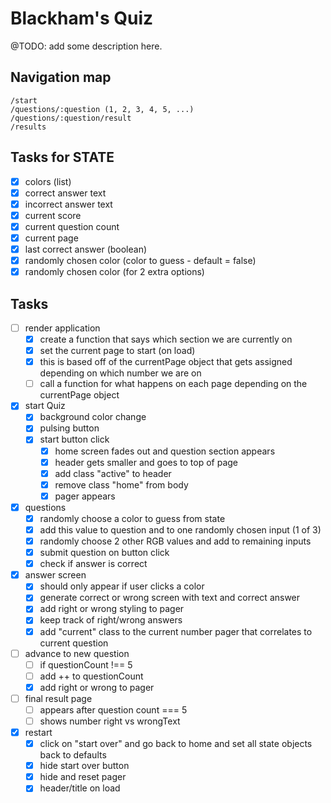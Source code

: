 # Blackham's Quiz

@TODO: add some description here.

## Navigation map

```
/start
/questions/:question (1, 2, 3, 4, 5, ...)
/questions/:question/result
/results
```
## Tasks for STATE
- [x] colors (list)
- [x] correct answer text
- [x] incorrect answer text
- [x] current score
- [x] current question count
- [x] current page
- [x] last correct answer (boolean)
- [x] randomly chosen color (color to guess - default = false)
- [x] randomly chosen color (for 2 extra options)

## Tasks

- [ ] render application
  - [x] create a function that says which section we are currently on
  - [x] set the current page to start (on load)
  - [x] this is based off of the currentPage object that gets assigned depending on which number we are on
  - [ ] call a function for what happens on each page depending on the currentPage object
- [x] start Quiz
  - [x] background color change
  - [x] pulsing button
  - [x] start button click
    - [x] home screen fades out and question section appears
    - [x] header gets smaller and goes to top of page
    - [x] add class "active" to header
    - [x] remove class "home" from body
    - [x] pager appears
- [x] questions
  - [x] randomly choose a color to guess from state
  - [x] add this value to question and to one randomly chosen input (1 of 3)
  - [x] randomly choose 2 other RGB values and add to remaining inputs
  - [x] submit question on button click
  - [x] check if answer is correct
- [x] answer screen
  - [x] should only appear if user clicks a color
  - [x] generate correct or wrong screen with text and correct answer
  - [x] add right or wrong styling to pager
  - [x] keep track of right/wrong answers
  - [x] add "current" class to the current number pager that correlates to current question
- [ ] advance to new question
  - [ ] if questionCount !== 5
  - [ ] add ++ to questionCount
  - [x] add right or wrong to pager
- [ ] final result page
  - [ ] appears after question count === 5
  - [ ] shows number right vs wrongText
- [x] restart
  - [x] click on "start over" and go back to home and set all state objects back to defaults
  - [x] hide start over button
  - [x] hide and reset pager
  - [x] header/title on load
